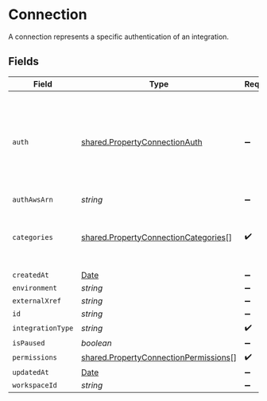 # Connection

A connection represents a specific authentication of an integration.


## Fields

| Field                                                                                               | Type                                                                                                | Required                                                                                            | Description                                                                                         |
| --------------------------------------------------------------------------------------------------- | --------------------------------------------------------------------------------------------------- | --------------------------------------------------------------------------------------------------- | --------------------------------------------------------------------------------------------------- |
| `auth`                                                                                              | [shared.PropertyConnectionAuth](../../models/shared/propertyconnectionauth.md)                      | :heavy_minus_sign:                                                                                  | An authentication object that represents a specific authorized user's connection to an integration. |
| `authAwsArn`                                                                                        | *string*                                                                                            | :heavy_minus_sign:                                                                                  | N/A                                                                                                 |
| `categories`                                                                                        | [shared.PropertyConnectionCategories](../../models/shared/propertyconnectioncategories.md)[]        | :heavy_check_mark:                                                                                  | The Integration categories that this connection supports                                            |
| `createdAt`                                                                                         | [Date](https://developer.mozilla.org/en-US/docs/Web/JavaScript/Reference/Global_Objects/Date)       | :heavy_minus_sign:                                                                                  | N/A                                                                                                 |
| `environment`                                                                                       | *string*                                                                                            | :heavy_minus_sign:                                                                                  | N/A                                                                                                 |
| `externalXref`                                                                                      | *string*                                                                                            | :heavy_minus_sign:                                                                                  | N/A                                                                                                 |
| `id`                                                                                                | *string*                                                                                            | :heavy_minus_sign:                                                                                  | N/A                                                                                                 |
| `integrationType`                                                                                   | *string*                                                                                            | :heavy_check_mark:                                                                                  | N/A                                                                                                 |
| `isPaused`                                                                                          | *boolean*                                                                                           | :heavy_minus_sign:                                                                                  | N/A                                                                                                 |
| `permissions`                                                                                       | [shared.PropertyConnectionPermissions](../../models/shared/propertyconnectionpermissions.md)[]      | :heavy_check_mark:                                                                                  | N/A                                                                                                 |
| `updatedAt`                                                                                         | [Date](https://developer.mozilla.org/en-US/docs/Web/JavaScript/Reference/Global_Objects/Date)       | :heavy_minus_sign:                                                                                  | N/A                                                                                                 |
| `workspaceId`                                                                                       | *string*                                                                                            | :heavy_minus_sign:                                                                                  | N/A                                                                                                 |